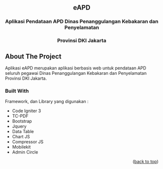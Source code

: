 <!-- Improved compatibility of back to top link: See: https://github.com/othneildrew/Best-README-Template/pull/73 -->
<a name="readme-top"></a>


<!-- PROJECT LOGO -->
<br />
<div align="center">
 
  <h2 align="center">eAPD</h3>
  <h3 align="center">Aplikasi Pendataan APD Dinas Penanggulangan Kebakaran dan Penyelamatan</h3>
  <h3 align="center">Provinsi DKI Jakarta</h3>

</div>




<!-- ABOUT THE PROJECT -->
## About The Project


Aplikasi eAPD merupakan aplikasi berbasis web untuk pendataan APD seluruh pegawai Dinas Penanggulangan Kebakaran dan Penyelamatan Provinsi DKI Jakarta.



### Built With

Framework, dan Library yang digunakan :

* Code Igniter 3
* TC-PDF
* Bootstrap
* Jquery
* Data Table
* Chart JS
* Compressor JS
* Mobilekit
* Admin Circle

<p align="right">(<a href="#readme-top">back to top</a>)</p>

